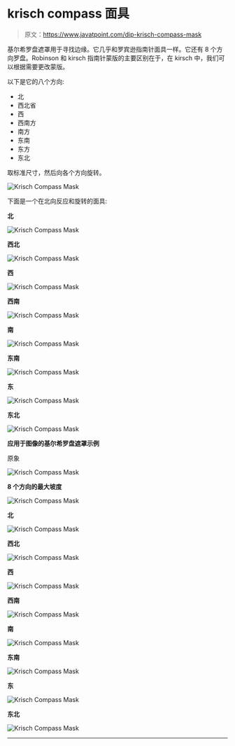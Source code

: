 # krisch compass 面具

> 原文：<https://www.javatpoint.com/dip-krisch-compass-mask>

基尔希罗盘遮罩用于寻找边缘。它几乎和罗宾逊指南针面具一样。它还有 8 个方向罗盘。Robinson 和 kirsch 指南针蒙版的主要区别在于，在 kirsch 中，我们可以根据需要更改蒙版。

以下是它的八个方向:

*   北
*   西北省
*   西
*   西南方
*   南方
*   东南
*   东方
*   东北

取标准尺寸，然后向各个方向旋转。

![Krisch Compass Mask](img/c2afbd727b0487d209736ee9a62252e2.png)

下面是一个在北向反应和旋转的面具:

**北**

![Krisch Compass Mask](img/b0e390fe893f4dac5dc47494fd686edc.png)

**西北**

![Krisch Compass Mask](img/072ea2fc5b8346ce23c48c2ff49b90a4.png)

**西**

![Krisch Compass Mask](img/d4fa72430008bded26db69441d02045b.png)

**西南**

![Krisch Compass Mask](img/5307d18f4a9cc8cedc4f58c5e537bec9.png)

**南**

![Krisch Compass Mask](img/50e3547757b35c039e004b338832ead4.png)

**东南**

![Krisch Compass Mask](img/38de0c174e6dc8dc58e52920d6d16ba6.png)

**东**

![Krisch Compass Mask](img/b23940229c5e79c7a21fc8d88349bbb8.png)

**东北**

![Krisch Compass Mask](img/5400e3aa5e156089d17a14885bcb500b.png)

**应用于图像的基尔希罗盘遮罩示例**

原象

![Krisch Compass Mask](img/63ff783b80026bfda6d461f309e9dd8b.png)

**8 个方向的最大坡度**

![Krisch Compass Mask](img/474a973536a92d094fee9657eb5acff7.png)

**北**

![Krisch Compass Mask](img/fa2fb7f8fa2d1cf90ca08c7ba4e6f27f.png)

**西北**

![Krisch Compass Mask](img/481591a31f2763b581961d4c8ab49f7d.png)

**西**

![Krisch Compass Mask](img/80c1a86183fba9c574cb6750380db4ee.png)

**西南**

![Krisch Compass Mask](img/7261bc7b3dd4d34350fbdaafdec2b02f.png)

**南**

![Krisch Compass Mask](img/4a5503615c769d9e11769d3e33674014.png)

**东南**

![Krisch Compass Mask](img/4d937686cdf6b1b97559f2f665b500b4.png)

**东**

![Krisch Compass Mask](img/0a15d9e807b31bd532b7836c351d5f6d.png)

**东北**

![Krisch Compass Mask](img/8ab6fa256cb3a7d9872b70a45a9ef34b.png)

* * *
